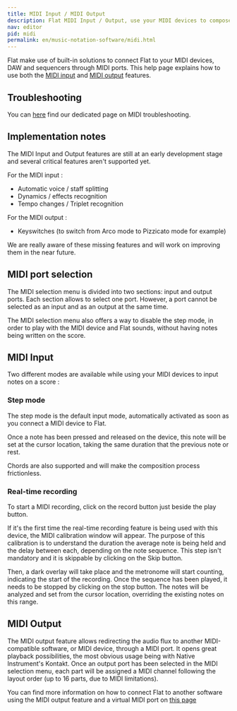 ```yaml
---
title: MIDI Input / MIDI Output
description: Flat MIDI Input / Output, use your MIDI devices to compose in your web browser with Flat. Discover the multiple MIDI options at your disposal.
nav: editor
pid: midi
permalink: en/music-notation-software/midi.html
---
```


Flat make use of built-in solutions to connect Flat to your MIDI devices, DAW and sequencers through MIDI ports. This help page explains how to use both the [MIDI input](#midi-input) and [MIDI output](#midi-output) features.

## Troubleshooting

You can [here](/help/en/music-notation-software/midi-troubleshooting.html) find our dedicated page on MIDI troubleshooting.

## Implementation notes

The MIDI Input and Output features are still at an early development stage and several critical features aren't supported yet.

For the MIDI input :
* Automatic voice / staff splitting
* Dynamics / effects recognition
* Tempo changes / Triplet recognition

For the MIDI output :
* Keyswitches (to switch from Arco mode to Pizzicato mode for example)

We are really aware of these missing features and will work on improving them in the near future.

## MIDI port selection

The MIDI selection menu is divided into two sections: input and output ports.
Each section allows to select one port. However, a port cannot be selected as an input and as an output at the same time.

The MIDI selection menu also offers a way to disable the step mode, in order to play with the MIDI device and Flat sounds, without having notes being written on the score.

## MIDI Input

Two different modes are available while using your MIDI devices to input notes on a score :

### Step mode

The step mode is the default input mode, automatically activated as soon as you connect a MIDI device to Flat.

Once a note has been pressed and released on the device, this note will be set at the cursor location, taking the same duration that the previous note or rest.

Chords are also supported and will make the composition process frictionless.

### Real-time recording

To start a MIDI recording, click on the record button just beside the play button.

If it's the first time the real-time recording feature is being used with this device, the MIDI calibration window will appear.
The purpose of this calibration is to understand the duration the average note is being held and the delay between each, depending on the note sequence. This step isn't mandatory and it is skippable by clicking on the Skip button.

Then, a dark overlay will take place and the metronome will start counting, indicating the start of the recording. Once the sequence has been played, it needs to be stopped by clicking on the stop button. The notes will be analyzed and set from the cursor location, overriding the existing notes on this range.

## MIDI Output

The MIDI output feature allows redirecting the audio flux to another MIDI-compatible software, or MIDI device, through a MIDI port.
It opens great playback possibilities, the most obvious usage being with Native Instrument's Kontakt.
Once an output port has been selected in the MIDI selection menu, each part will be assigned a MIDI channel following the layout order (up to 16 parts, due to MIDI limitations).

You can find more information on how to connect Flat to another software using the MIDI output feature and a virtual MIDI port on [this page](/help/en/music-notation-software/midi-output-setup.html)